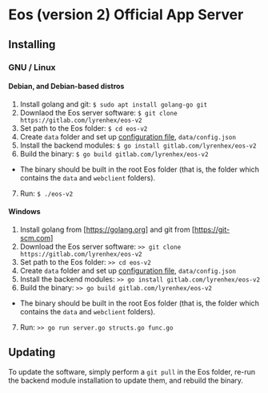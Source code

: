 # Eos (version 2) Official App Server

## Installing

### GNU / Linux

#### Debian, and Debian-based distros

1. Install golang and git: `$ sudo apt install golang-go git`
2. Downlaod the Eos server software: `$ git clone https://gitlab.com/lyrenhex/eos-v2`
3. Set path to the Eos folder: `$ cd eos-v2`
4. Create `data` folder and set up [configuration file](documentation/tech.md), `data/config.json`
5. Install the backend modules: `$ go install gitlab.com/lyrenhex/eos-v2`
6. Build the binary: `$ go build gitlab.com/lyrenhex/eos-v2`
  - The binary should be built in the root Eos folder (that is, the folder which contains the `data` and `webclient` folders).
7. Run: `$ ./eos-v2`

#### Windows

1. Install golang from [https://golang.org] and git from [https://git-scm.com]
2. Download the Eos server software: `>> git clone https://gitlab.com/lyrenhex/eos-v2`
3. Set path to the Eos folder: `>> cd eos-v2`
4. Create `data` folder and set up [configuration file](documentation/tech.md), `data/config.json`
5. Install the backend modules: `>> go install gitlab.com/lyrenhex/eos-v2`
6. Build the binary: `>> go build gitlab.com/lyrenhex/eos-v2`
  - The binary should be built in the root Eos folder (that is, the folder which contains the `data` and `webclient` folders).
7. Run: `>> go run server.go structs.go func.go`

## Updating

To update the software, simply perform a `git pull` in the Eos folder, re-run the backend module installation to update them, and rebuild the binary.